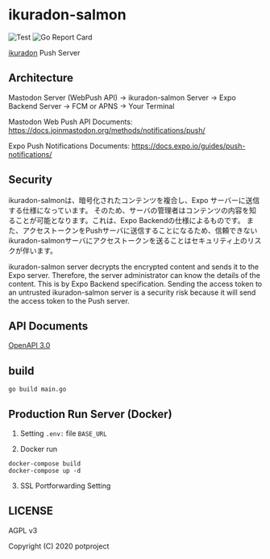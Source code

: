 # ikuradon-salmon

![Test](https://github.com/potproject/ikuradon-salmon/workflows/Test/badge.svg) ![Go Report Card](https://goreportcard.com/badge/github.com/potproject/ikuradon-salmon)

[ikuradon](https://github.com/potproject/ikuradon) Push Server

## Architecture

Mastodon Server (WebPush API) -> ikuradon-salmon Server -> Expo Backend Server -> FCM or APNS -> Your Terminal

Mastodon Web Push API Documents: https://docs.joinmastodon.org/methods/notifications/push/

Expo Push Notifications Documents: https://docs.expo.io/guides/push-notifications/

## Security

ikuradon-salmonは、暗号化されたコンテンツを複合し、Expo サーバーに送信する仕様になっています。
そのため、サーバの管理者はコンテンツの内容を知ることが可能となります。これは、Expo Backendの仕様によるものです。
また、アクセストークンをPushサーバに送信することになるため、信頼できないikuradon-salmonサーバにアクセストークンを送ることはセキュリティ上のリスクが伴います。

ikuradon-salmon server decrypts the encrypted content and sends it to the Expo server.
Therefore, the server administrator can know the details of the content. This is by Expo Backend specification.
Sending the access token to an untrusted ikuradon-salmon server is a security risk because it will send the access token to the Push server.

## API Documents

[OpenAPI 3.0](/swagger.yaml)

## build

```
go build main.go
```

## Production Run Server (Docker)

1. Setting `.env:` file `BASE_URL`

2. Docker run

```
docker-compose build
docker-compose up -d
```

3. SSL Portforwarding Setting

## LICENSE

AGPL v3

Copyright (C) 2020 potproject
